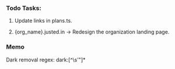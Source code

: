 ### Todo Tasks: 

1. Update links in plans.ts.

2. {org_name}.justed.in -> Redesign the organization landing page. 


### Memo

Dark removal regex: dark:[^\s'"]*